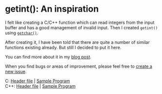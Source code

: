 # getint(): An inspiration

I felt like creating a C/C++ function which can read integers from the input buffer and has a good management of invalid input. Then I created `getint()` using [`getchar()`](https://en.cppreference.com/w/c/io/getchar).

After creating it, I have been told that there are quite a number of similar functions existing already. But still I decided to put it here.

You can find more about it in my [blog post](https://zhongruoyu.github.io/blog/2020/May/23/getint/).

When you find bugs or areas of improvement, please feel free to [create a new issue](https://github.com/ZhongRuoyu/getint/issues/new/choose).

C: [Header file](https://github.com/ZhongRuoyu/getint/blob/master/c/cgetint.h) | [Sample Program](https://github.com/ZhongRuoyu/getint/blob/master/c/sample.c)  
C++: [Header file](https://github.com/ZhongRuoyu/getint/blob/master/cpp/getint.hh) | [Sample Program](https://github.com/ZhongRuoyu/getint/blob/master/cpp/sample.cpp)